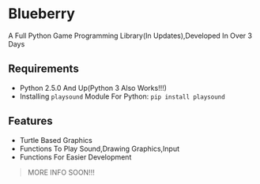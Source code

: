 # Blueberry
A Full Python Game Programming Library(In Updates),Developed In Over 3 Days
## Requirements
- Python 2.5.0 And Up(Python 3 Also Works!!!)
- Installing `playsound` Module For Python: `pip install playsound`
## Features
- Turtle Based Graphics
- Functions To Play Sound,Drawing Graphics,Input
- Functions For Easier Development

> MORE INFO SOON!!!
